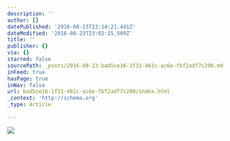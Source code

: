 ```yaml
---
description: ''
author: []
datePublished: '2016-08-23T23:14:21.441Z'
dateModified: '2016-08-23T23:02:15.509Z'
title: ''
publisher: {}
via: {}
starred: false
sourcePath: _posts/2016-08-23-bad5ce16-1f31-461c-ac6e-fbf2adf7c200.md
inFeed: true
hasPage: true
inNav: false
url: bad5ce16-1f31-461c-ac6e-fbf2adf7c200/index.html
_context: 'http://schema.org'
_type: Article

---
```

![](https://the-grid-user-content.s3-us-west-2.amazonaws.com/627d4f69-84f3-488d-a118-baadc1796da0.jpg)
